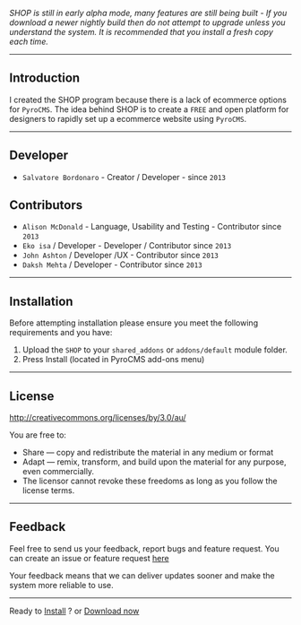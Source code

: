 *SHOP is still in early alpha mode, many features are still being built - If you download a newer nightly build then do not attempt to upgrade unless you understand the system. It is recommended that you install a fresh copy each time.*

**********

## Introduction

I created the SHOP program because there is a lack of ecommerce options for `PyroCMS`. The idea behind SHOP is to create a `FREE` and open platform for designers to rapidly set up a ecommerce website using `PyroCMS`.


**********


## Developer
* `Salvatore Bordonaro` - Creator / Developer - since `2013`

## Contributors
* `Alison McDonald` - Language, Usability and Testing  - Contributor since `2013`
* `Eko isa` / Developer - Developer / Contributor since `2013`
* `John Ashton` / Developer /UX  - Contributor since `2013`
* `Daksh Mehta` / Developer - Contributor since `2013`


**********


## Installation

Before attempting installation please ensure you meet the following requirements and you have:

1. Upload the `SHOP` to your `shared_addons` or `addons/default` module folder.
2. Press Install (located in PyroCMS add-ons menu)




**********

## License

http://creativecommons.org/licenses/by/3.0/au/

You are free to:

* Share — copy and redistribute the material in any medium or format
* Adapt — remix, transform, and build upon the material for any purpose, even commercially.
* The licensor cannot revoke these freedoms as long as you follow the license terms.


**********

## Feedback
Feel free to send us your feedback, report bugs and feature request. You can create an issue or feature request [here](https://bitbucket.org/pyromaniac/shop-for-pyrocms/issues?status=new&status=open)

Your feedback means that we can deliver updates sooner and make the system more reliable to use.


**********

Ready to [Install](Installation) ? or [Download now](https://bitbucket.org/pyromaniac/shop-for-pyrocms/downloads)